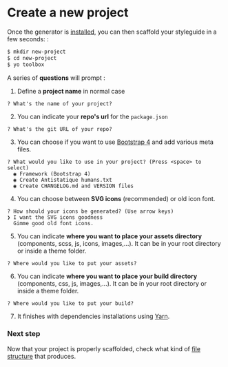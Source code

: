 # Create a new project

Once the generator is [installed](../installation.html), you can then scaffold your styleguide in a few seconds: :

```bash
$ mkdir new-project
$ cd new-project
$ yo toolbox
```

A series of **questions** will prompt :

1. Define a **project name** in normal case
  ```plain
  ? What's the name of your project?
  ```

2. You can indicate your **repo's url** for the `package.json`
  ```plain
  ? What's the git URL of your repo?
  ```

3. You can choose if you want to use [Bootstrap 4](http://getbootstrap.com/) and add various meta files.
  ```plain
  ? What would you like to use in your project? (Press <space> to select)
    ◉ Framework (Bootstrap 4)
    ◉ Create Antistatique humans.txt
    ◉ Create CHANGELOG.md and VERSION files
  ```

4. You can choose between **SVG icons** (recommended) or old icon font.
  ```plain
  ? How should your icons be generated? (Use arrow keys)
  ❯ I want the SVG icons goodness
    Gimme good old font icons.
  ```

5. You can indicate **where you want to place your assets directory** (components, scss, js, icons, images,...). It can be in your root directory or inside a theme folder.
  ```plain
  ? Where would you like to put your assets?
  ```

6. You can indicate **where you want to place your build directory** (components, css, js, images,...). It can be in your root directory or inside a theme folder.
  ```plain
  ? Where would you like to put your build?
  ```

7. It finishes with dependencies installations using [Yarn](https://yarnpkg.com/). 

### Next step

Now that your project is properly scaffolded, check what kind of [file structure](file-structure.html) that produces.
